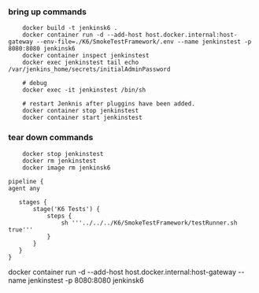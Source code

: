 ### bring up commands 
``` 
    docker build -t jenkinsk6 .  
    docker container run -d --add-host host.docker.internal:host-gateway --env-file=./K6/SmokeTestFramework/.env --name jenkinstest -p 8080:8080 jenkinsk6   
    docker container inspect jenkinstest
    docker exec jenkinstest tail echo /var/jenkins_home/secrets/initialAdminPassword
    
    # debug 
    docker exec -it jenkinstest /bin/sh
    
    # restart Jenknis after pluggins have been added.
    docker container stop jenkinstest
    docker container start jenkinstest

 ``` 

### tear down commands
``` 
    docker stop jenkinstest
    docker rm jenkinstest
    docker image rm jenkinsk6
 ```
 ```
pipeline {
agent any

    stages {
        stage('K6 Tests') {
            steps {
                sh '''../../../K6/SmokeTestFramework/testRunner.sh  true'''
            }
        }
    }
}
 ```

docker container run -d --add-host host.docker.internal:host-gateway --name jenkinstest -p 8080:8080 jenkinsk6 
